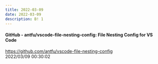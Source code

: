```yaml
---
title: 2022-03-09
date: 2022-03-09
description: B! 1
---
```


#### GitHub - antfu/vscode-file-nesting-config: File Nesting Config for VS Code
https://github.com/antfu/vscode-file-nesting-config<br>
2022/03/09 00:30:02<br>


